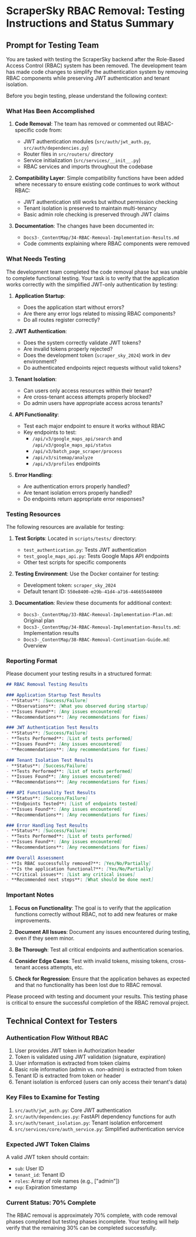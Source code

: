 # ScraperSky RBAC Removal: Testing Instructions and Status Summary

## Prompt for Testing Team

You are tasked with testing the ScraperSky backend after the Role-Based Access Control (RBAC) system has been removed. The development team has made code changes to simplify the authentication system by removing RBAC components while preserving JWT authentication and tenant isolation.

Before you begin testing, please understand the following context:

### What Has Been Accomplished

1. **Code Removal**: The team has removed or commented out RBAC-specific code from:
   - JWT authentication modules (`src/auth/jwt_auth.py`, `src/auth/dependencies.py`)
   - Router files in `src/routers/` directory
   - Service initialization (`src/services/__init__.py`)
   - RBAC services and imports throughout the codebase

2. **Compatibility Layer**: Simple compatibility functions have been added where necessary to ensure existing code continues to work without RBAC:
   - JWT authentication still works but without permission checking
   - Tenant isolation is preserved to maintain multi-tenancy
   - Basic admin role checking is preserved through JWT claims

3. **Documentation**: The changes have been documented in:
   - `Docs3-_ContentMap/34-RBAC-Removal-Implementation-Results.md`
   - Code comments explaining where RBAC components were removed

### What Needs Testing

The development team completed the code removal phase but was unable to complete functional testing. Your task is to verify that the application works correctly with the simplified JWT-only authentication by testing:

1. **Application Startup**:
   - Does the application start without errors?
   - Are there any error logs related to missing RBAC components?
   - Do all routes register correctly?

2. **JWT Authentication**:
   - Does the system correctly validate JWT tokens?
   - Are invalid tokens properly rejected?
   - Does the development token (`scraper_sky_2024`) work in dev environment?
   - Do authenticated endpoints reject requests without valid tokens?

3. **Tenant Isolation**:
   - Can users only access resources within their tenant?
   - Are cross-tenant access attempts properly blocked?
   - Do admin users have appropriate access across tenants?

4. **API Functionality**:
   - Test each major endpoint to ensure it works without RBAC
   - Key endpoints to test:
     - `/api/v3/google_maps_api/search` and `/api/v3/google_maps_api/status`
     - `/api/v3/batch_page_scraper/process`
     - `/api/v3/sitemap/analyze`
     - `/api/v3/profiles` endpoints

5. **Error Handling**:
   - Are authentication errors properly handled?
   - Are tenant isolation errors properly handled?
   - Do endpoints return appropriate error responses?

### Testing Resources

The following resources are available for testing:

1. **Test Scripts**: Located in `scripts/tests/` directory:
   - `test_authentication.py`: Tests JWT authentication
   - `test_google_maps_api.py`: Tests Google Maps API endpoints
   - Other test scripts for specific components

2. **Testing Environment**: Use the Docker container for testing:
   - Development token: `scraper_sky_2024`
   - Default tenant ID: `550e8400-e29b-41d4-a716-446655440000`

3. **Documentation**: Review these documents for additional context:
   - `Docs3-_ContentMap/33-RBAC-Removal-Implementation-Plan.md`: Original plan
   - `Docs3-_ContentMap/34-RBAC-Removal-Implementation-Results.md`: Implementation results
   - `Docs3-_ContentMap/38-RBAC-Removal-Continuation-Guide.md`: Overview

### Reporting Format

Please document your testing results in a structured format:

```markdown
## RBAC Removal Testing Results

### Application Startup Test Results
- **Status**: [Success/Failure]
- **Observations**: [What you observed during startup]
- **Issues Found**: [Any issues encountered]
- **Recommendations**: [Any recommendations for fixes]

### JWT Authentication Test Results
- **Status**: [Success/Failure]
- **Tests Performed**: [List of tests performed]
- **Issues Found**: [Any issues encountered]
- **Recommendations**: [Any recommendations for fixes]

### Tenant Isolation Test Results
- **Status**: [Success/Failure]
- **Tests Performed**: [List of tests performed]
- **Issues Found**: [Any issues encountered]
- **Recommendations**: [Any recommendations for fixes]

### API Functionality Test Results
- **Status**: [Success/Failure]
- **Endpoints Tested**: [List of endpoints tested]
- **Issues Found**: [Any issues encountered]
- **Recommendations**: [Any recommendations for fixes]

### Error Handling Test Results
- **Status**: [Success/Failure]
- **Tests Performed**: [List of tests performed]
- **Issues Found**: [Any issues encountered]
- **Recommendations**: [Any recommendations for fixes]

### Overall Assessment
- **Is RBAC successfully removed?**: [Yes/No/Partially]
- **Is the application functional?**: [Yes/No/Partially]
- **Critical issues**: [List any critical issues]
- **Recommended next steps**: [What should be done next]
```

### Important Notes

1. **Focus on Functionality**: The goal is to verify that the application functions correctly without RBAC, not to add new features or make improvements.

2. **Document All Issues**: Document any issues encountered during testing, even if they seem minor.

3. **Be Thorough**: Test all critical endpoints and authentication scenarios.

4. **Consider Edge Cases**: Test with invalid tokens, missing tokens, cross-tenant access attempts, etc.

5. **Check for Regression**: Ensure that the application behaves as expected and that no functionality has been lost due to RBAC removal.

Please proceed with testing and document your results. This testing phase is critical to ensure the successful completion of the RBAC removal project.

## Technical Context for Testers

### Authentication Flow Without RBAC

1. User provides JWT token in Authorization header
2. Token is validated using JWT validation (signature, expiration)
3. User information is extracted from token claims
4. Basic role information (admin vs. non-admin) is extracted from token
5. Tenant ID is extracted from token or header
6. Tenant isolation is enforced (users can only access their tenant's data)

### Key Files to Examine for Testing

1. `src/auth/jwt_auth.py`: Core JWT authentication
2. `src/auth/dependencies.py`: FastAPI dependency functions for auth
3. `src/auth/tenant_isolation.py`: Tenant isolation enforcement
4. `src/services/core/auth_service.py`: Simplified authentication service

### Expected JWT Token Claims

A valid JWT token should contain:
- `sub`: User ID
- `tenant_id`: Tenant ID
- `roles`: Array of role names (e.g., ["admin"])
- `exp`: Expiration timestamp

### Current Status: 70% Complete

The RBAC removal is approximately 70% complete, with code removal phases completed but testing phases incomplete. Your testing will help verify that the remaining 30% can be completed successfully.